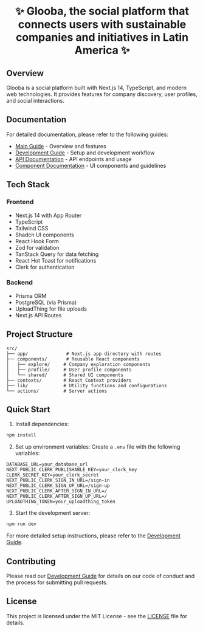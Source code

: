 <h1 align="center">✨ Glooba, the social platform that connects users with sustainable companies and initiatives in Latin America ✨</h1>

## Overview
Glooba is a social platform built with Next.js 14, TypeScript, and modern web technologies. It provides features for company discovery, user profiles, and social interactions.

## Documentation

For detailed documentation, please refer to the following guides:

- [Main Guide](https://deepwiki.com/raimundoosf/glooba) - Overview and features
- [Development Guide](docs/DEVELOPMENT.md) - Setup and development workflow
- [API Documentation](docs/API.md) - API endpoints and usage
- [Component Documentation](docs/COMPONENTS.md) - UI components and guidelines

## Tech Stack

### Frontend
- Next.js 14 with App Router
- TypeScript
- Tailwind CSS
- Shadcn UI components
- React Hook Form
- Zod for validation
- TanStack Query for data fetching
- React Hot Toast for notifications
- Clerk for authentication

### Backend
- Prisma ORM
- PostgreSQL (via Prisma)
- UploadThing for file uploads
- Next.js API Routes

## Project Structure

```
src/
├── app/              # Next.js app directory with routes
├── components/       # Reusable React components
│   ├── explore/     # Company exploration components
│   ├── profile/     # User profile components
│   └── shared/      # Shared UI components
├── contexts/        # React Context providers
├── lib/             # Utility functions and configurations
└── actions/         # Server actions
```

## Quick Start

1. Install dependencies:
```bash
npm install
```

2. Set up environment variables:
Create a `.env` file with the following variables:
```env
DATABASE_URL=your_database_url
NEXT_PUBLIC_CLERK_PUBLISHABLE_KEY=your_clerk_key
CLERK_SECRET_KEY=your_clerk_secret
NEXT_PUBLIC_CLERK_SIGN_IN_URL=/sign-in
NEXT_PUBLIC_CLERK_SIGN_UP_URL=/sign-up
NEXT_PUBLIC_CLERK_AFTER_SIGN_IN_URL=/
NEXT_PUBLIC_CLERK_AFTER_SIGN_UP_URL=/
UPLOADTHING_TOKEN=your_uploadthing_token
```

3. Start the development server:
```bash
npm run dev
```

For more detailed setup instructions, please refer to the [Development Guide](docs/DEVELOPMENT.md).

## Contributing

Please read our [Development Guide](docs/DEVELOPMENT.md) for details on our code of conduct and the process for submitting pull requests.

## License

This project is licensed under the MIT License - see the [LICENSE](LICENSE) file for details.